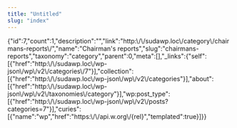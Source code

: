 ```yaml
---
title: "Untitled"
slug: "index"
---
```


{"id":7,"count":1,"description":"","link":"http:\\/\\/sudawp.loc\\/category\\/chairmans-reports\\/","name":"Chairman's reports","slug":"chairmans-reports","taxonomy":"category","parent":0,"meta":\[\],"\_links":{"self":\[{"href":"http:\\/\\/sudawp.loc\\/wp-json\\/wp\\/v2\\/categories\\/7"}\],"collection":\[{"href":"http:\\/\\/sudawp.loc\\/wp-json\\/wp\\/v2\\/categories"}\],"about":\[{"href":"http:\\/\\/sudawp.loc\\/wp-json\\/wp\\/v2\\/taxonomies\\/category"}\],"wp:post\_type":\[{"href":"http:\\/\\/sudawp.loc\\/wp-json\\/wp\\/v2\\/posts?categories=7"}\],"curies":\[{"name":"wp","href":"https:\\/\\/api.w.org\\/{rel}","templated":true}\]}}